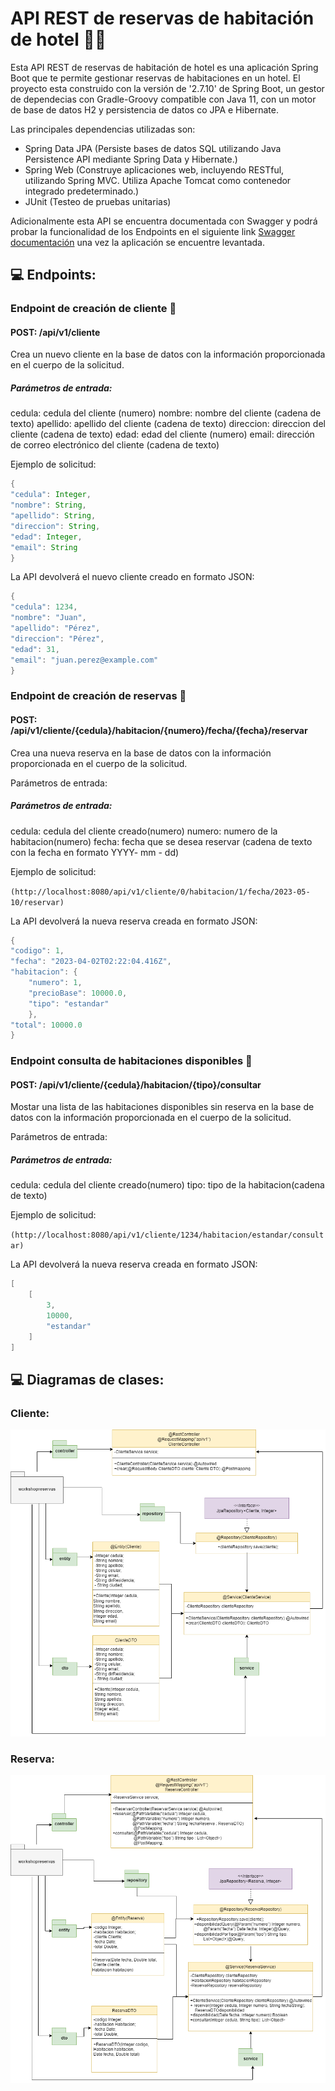 # API REST de reservas de habitación de hotel :hotel::sparkles:

<div align= "rigth">Esta API REST de reservas de habitación de hotel es una aplicación Spring Boot que te permite gestionar reservas de habitaciones en un hotel. El proyecto esta construido con la versión de '2.7.10' de Spring Boot, un gestor de dependecias con  Gradle-Groovy compatible con Java 11, con un motor de base de datos H2 y persistencia de datos co JPA e Hibernate.

Las principales dependencias utilizadas son:

- Spring Data JPA (Persiste bases de datos SQL utilizando Java Persistence API mediante Spring Data y Hibernate.)
- Spring Web (Construye aplicaciones web, incluyendo RESTful, utilizando Spring MVC. Utiliza Apache Tomcat como contenedor integrado predeterminado.) 
- JUnit (Testeo de pruebas unitarias)

Adicionalmente esta API se encuentra documentada con Swagger y podrá probar la funcionalidad de los Endpoints en el siguiente link [Swagger documentación](http://localhost:8080/swagger-ui/index.html#/basic-error-controller) una vez la aplicación se encuentre levantada. 

## :computer: Endpoints:

### Endpoint de creación de cliente :raising_hand:

#### POST: /api/v1/cliente

Crea un nuevo cliente en la base de datos con la información proporcionada en el cuerpo de la solicitud.

##### Parámetros de entrada:

 cedula: cedula del cliente (numero)
 nombre: nombre del cliente (cadena de texto)
 apellido: apellido del cliente (cadena de texto)
 direccion: direccion del cliente (cadena de texto) 
 edad: edad del cliente (numero) 
 email: dirección de correo electrónico del cliente (cadena de texto)

 
Ejemplo de solicitud:

```java {.highlight .highlight-source-java .bg-black}
{
"cedula": Integer,
"nombre": String,
"apellido": String,
"direccion": String,
"edad": Integer,
"email": String
}
```

La API devolverá el nuevo cliente creado en formato JSON:
```java
{
"cedula": 1234,
"nombre": "Juan",
"apellido": "Pérez",
"direccion": "Pérez",
"edad": 31,
"email": "juan.perez@example.com"
}
```

### Endpoint de creación de reservas :key:

#### POST: /api/v1/cliente/{cedula}/habitacion/{numero}/fecha/{fecha}/reservar

Crea una nueva reserva en la base de datos con la información proporcionada en el cuerpo de la solicitud.

Parámetros de entrada:


##### Parámetros de entrada:

cedula: cedula del cliente creado(numero)
numero: numero de la habitacion(numero)
fecha: fecha que se desea reservar (cadena de texto con la fecha en formato YYYY- mm - dd)


Ejemplo de solicitud:

```(http://localhost:8080/api/v1/cliente/0/habitacion/1/fecha/2023-05-10/reservar)```

La API devolverá la nueva reserva creada en formato JSON:
```java
{
"codigo": 1,
"fecha": "2023-04-02T02:22:04.416Z",
"habitacion": {
    "numero": 1,
    "precioBase": 10000.0,
    "tipo": "estandar"
    },
"total": 10000.0
}
```

### Endpoint consulta de habitaciones disponibles :hotel:

#### POST: /api/v1/cliente/{cedula}/habitacion/{tipo}/consultar

Mostar una lista de las habitaciones disponibles sin reserva en la base de datos con la información proporcionada en el cuerpo de la solicitud.

Parámetros de entrada:


##### Parámetros de entrada:

cedula: cedula del cliente creado(numero)
tipo: tipo de la habitacion(cadena de texto)

Ejemplo de solicitud:

```(http://localhost:8080/api/v1/cliente/1234/habitacion/estandar/consultar)```

La API devolverá la nueva reserva creada en formato JSON:
```java
[
    [
        3,
        10000,
        "estandar"
    ]
]
```

## :computer: Diagramas de clases:

### Cliente:

![Cliente](https://github.com/VivianaGuzmanBuritica/reservas-hotel-api-java/blob/main/clase_cliente.drawio.png)

### Reserva:

![Cliente](https://github.com/VivianaGuzmanBuritica/reservas-hotel-api-java/blob/main/clase_reserva.drawio.png)
